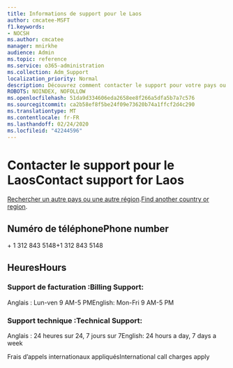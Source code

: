 ```yaml
---
title: Informations de support pour le Laos
author: cmcatee-MSFT
f1.keywords:
- NOCSH
ms.author: cmcatee
manager: mnirkhe
audience: Admin
ms.topic: reference
ms.service: o365-administration
ms.collection: Adm_Support
localization_priority: Normal
description: Découvrez comment contacter le support pour votre pays ou région.
ROBOTS: NOINDEX, NOFOLLOW
ms.openlocfilehash: 51da9d334606eda2658ee8f266a5dfa5b7a7c576
ms.sourcegitcommit: ca2b58ef8f5be24f09e73620b74a1ffcf2d4c290
ms.translationtype: MT
ms.contentlocale: fr-FR
ms.lasthandoff: 02/24/2020
ms.locfileid: "42244596"
---
```

# <a name="contact-support-for-laos"></a><span data-ttu-id="fcf30-103">Contacter le support pour le Laos</span><span class="sxs-lookup"><span data-stu-id="fcf30-103">Contact support for Laos</span></span>

<span data-ttu-id="fcf30-104">[Rechercher un autre pays ou une autre région](../contact-support-for-business-products.md).</span><span class="sxs-lookup"><span data-stu-id="fcf30-104">[Find another country or region](../contact-support-for-business-products.md).</span></span>

## <a name="phone-number"></a><span data-ttu-id="fcf30-105">Numéro de téléphone</span><span class="sxs-lookup"><span data-stu-id="fcf30-105">Phone number</span></span>
<span data-ttu-id="fcf30-106">+ 1 312 843 5148</span><span class="sxs-lookup"><span data-stu-id="fcf30-106">+1 312 843 5148</span></span>

## <a name="hours"></a><span data-ttu-id="fcf30-107">Heures</span><span class="sxs-lookup"><span data-stu-id="fcf30-107">Hours</span></span>
### <a name="billing-support"></a><span data-ttu-id="fcf30-108">Support de facturation :</span><span class="sxs-lookup"><span data-stu-id="fcf30-108">Billing Support:</span></span>

<span data-ttu-id="fcf30-109">Anglais : Lun-ven 9 AM-5 PM</span><span class="sxs-lookup"><span data-stu-id="fcf30-109">English: Mon-Fri 9 AM-5 PM</span></span>

### <a name="technical-support"></a><span data-ttu-id="fcf30-110">Support technique :</span><span class="sxs-lookup"><span data-stu-id="fcf30-110">Technical Support:</span></span>

<span data-ttu-id="fcf30-111">Anglais : 24 heures sur 24, 7 jours sur 7</span><span class="sxs-lookup"><span data-stu-id="fcf30-111">English: 24 hours a day, 7 days a week</span></span>

<span data-ttu-id="fcf30-112">Frais d’appels internationaux appliqués</span><span class="sxs-lookup"><span data-stu-id="fcf30-112">International call charges apply</span></span>